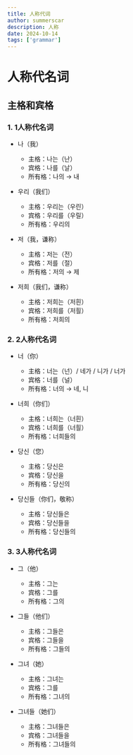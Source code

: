 ```yaml
---
title: 人称代词
author: summerscar
description: 人称
date: 2024-10-14
tags: ['grammar']
---
```


# 人称代名词

## 主格和宾格

### 1. 1人称代名词
- <Speak>나</Speak>（我）
  - 主格：<Speak>나는</Speak>（<Speak>난</Speak>）
  - 宾格：<Speak>나를</Speak>（<Speak>날</Speak>）
  - 所有格：<Speak>나의</Speak> → <Speak>내</Speak>
- <Speak>우리</Speak>（我们）
  - 主格：<Speak>우리는</Speak>（<Speak>우린</Speak>）
  - 宾格：<Speak>우리를</Speak>（<Speak>우릴</Speak>）
  - 所有格：<Speak>우리의</Speak>

- <Speak>저</Speak>（我，谦称）
  - 主格：<Speak>저는</Speak>（<Speak>전</Speak>）
  - 宾格：<Speak>저를</Speak>（<Speak>절</Speak>）
  - 所有格：<Speak>저의</Speak> → <Speak>제</Speak>
- <Speak>저희</Speak>（我们，谦称）
  - 主格：<Speak>저희는</Speak>（<Speak>저흰</Speak>）
  - 宾格：<Speak>저희를</Speak>（<Speak>저흴</Speak>）
  - 所有格：<Speak>저희의</Speak>

### 2. 2人称代名词
- <Speak>너</Speak>（你）
  - 主格：<Speak>너는</Speak>（<Speak>넌</Speak>）/  <Speak>네가</Speak> / <Speak>니가</Speak> /  <Speak>너가</Speak>
  - 宾格：<Speak>너를</Speak>（<Speak>널</Speak>）
  - 所有格：<Speak>너의</Speak> → <Speak>네</Speak>, <Speak>니</Speak>
- <Speak>너희</Speak>（你们）
  - 主格：<Speak>너희는</Speak>（<Speak>너흰</Speak>）
  - 宾格：<Speak>너희를</Speak>（<Speak>너흴</Speak>）
  - 所有格：<Speak>너희들의</Speak>

- <Speak>당신</Speak>（您）
  - 主格：<Speak>당신은</Speak>
  - 宾格：<Speak>당신을</Speak>
  - 所有格：<Speak>당신의</Speak>

- <Speak>당신들</Speak>（你们，敬称）
  - 主格：<Speak>당신들은</Speak>
  - 宾格：<Speak>당신들을</Speak>
  - 所有格：<Speak>당신들의</Speak>

### 3. 3人称代名词
- <Speak>그</Speak>（他）
  - 主格：<Speak>그는</Speak>
  - 宾格：<Speak>그를</Speak>
  - 所有格：<Speak>그의</Speak>
- <Speak>그들</Speak>（他们）
  - 主格：<Speak>그들은</Speak>
  - 宾格：<Speak>그들을</Speak>
  - 所有格：<Speak>그들의</Speak>

- <Speak>그녀</Speak>（她）
  - 主格：<Speak>그녀는</Speak>
  - 宾格：<Speak>그를</Speak>
  - 所有格：<Speak>그녀의</Speak>
- <Speak>그녀들</Speak>（她们）
  - 主格：<Speak>그녀들은</Speak>
  - 宾格：<Speak>그녀들을</Speak>
  - 所有格：<Speak>그녀들의</Speak>
